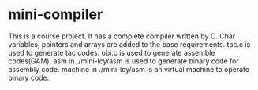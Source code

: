 # mini-compiler
This is a course project. It has a complete compiler written by C. Char variables, pointers and arrays are added to the base requirements.
tac.c is used to generate tac codes.
obj.c is used to generate assemble codes(GAM).
asm in ./mini-lcy/asm is used to generate binary code for assembly code.
machine in ./mini-lcy/asm is an virtual machine to operate binary code.
